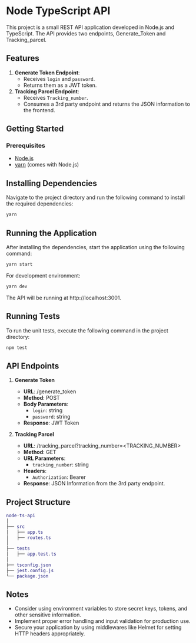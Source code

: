 # Node TypeScript API

This project is a small REST API application developed in Node.js and TypeScript. The API provides two endpoints, Generate_Token and Tracking_parcel.

## Features
1. **Generate Token Endpoint**: 
    - Receives `login` and `password`.
    - Returns them as a JWT token.
2. **Tracking Parcel Endpoint**:
   - Receives `Tracking_number`.
   - Consumes a 3rd party endpoint and returns the JSON information to the frontend.

## Getting Started
### Prerequisites
- [Node.js](https://nodejs.org/)
- [yarn](https://yarnpkg.com/getting-started/install) (comes with Node.js)

## Installing Dependencies

Navigate to the project directory and run the following command to install the required dependencies:

```sh
yarn
```

## Running the Application
After installing the dependencies, start the application using the following command:
```sh
yarn start
```
For development environment:
```sh
yarn dev
```
The API will be running at http://localhost:3001.

## Running Tests

To run the unit tests, execute the following command in the project directory:

```sh
npm test
```

## API Endpoints
1. **Generate Token**
    - **URL**: /generate_token
    - **Method**: POST
    - **Body Parameters**:
        - `login`: string
        - `password`: string
    - **Response**: JWT Token

2. **Tracking Parcel**
    - **URL**: /tracking_parcel?tracking_number=<TRACKING_NUMBER>
    - **Method**: GET
    - **URL Parameters**:
        - `tracking_number`: string
    - **Headers**:
       - `Authorization`: Bearer <TOKEN>
    - **Response**: JSON Information from the 3rd party endpoint.

## Project Structure

```lua
node-ts-api
│
├── src
│   ├── app.ts
│   ├── routes.ts
│
├── tests
│   ├── app.test.ts
│
├── tsconfig.json
├── jest.config.js
└── package.json
```

## Notes
- Consider using environment variables to store secret keys, tokens, and other sensitive information.
- Implement proper error handling and input validation for production use.
- Secure your application by using middlewares like Helmet for setting HTTP headers appropriately.
